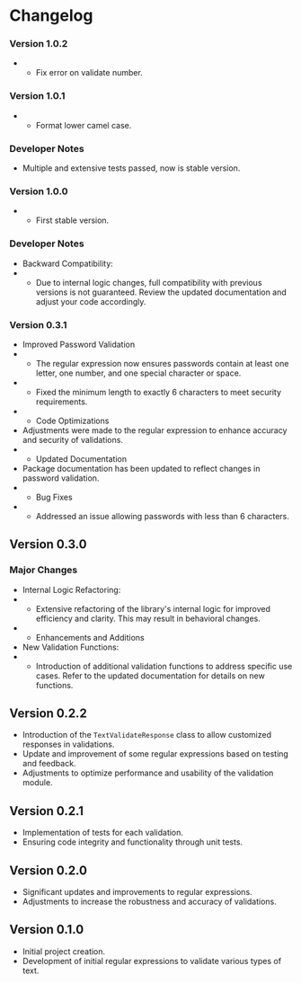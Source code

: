 # Changelog


### Version 1.0.2
- * Fix error on validate number.

### Version 1.0.1
- * Format lower camel case.

### Developer Notes
- Multiple and extensive tests passed, now is stable version.

### Version 1.0.0
- * First stable version.

### Developer Notes
- Backward Compatibility:
- * Due to internal logic changes, full compatibility with previous versions is not guaranteed. Review the updated documentation and adjust your code accordingly.

### Version 0.3.1
- Improved Password Validation
- * The regular expression now ensures passwords contain at least one letter, one number, and one special character or space.
- * Fixed the minimum length to exactly 6 characters to meet security requirements. 
- * Code Optimizations
- Adjustments were made to the regular expression to enhance accuracy and security of validations.
- * Updated Documentation
- Package documentation has been updated to reflect changes in password validation.
- * Bug Fixes
- * Addressed an issue allowing passwords with less than 6 characters.

## Version 0.3.0

### Major Changes
- Internal Logic Refactoring:
- * Extensive refactoring of the library's internal logic for improved efficiency and clarity. This may result in behavioral changes.
- * Enhancements and Additions
- New Validation Functions:
- * Introduction of additional validation functions to address specific use cases. Refer to the updated documentation for details on new functions.

    
## Version 0.2.2
- Introduction of the `TextValidateResponse` class to allow customized responses in validations.
- Update and improvement of some regular expressions based on testing and feedback.
- Adjustments to optimize performance and usability of the validation module.


## Version 0.2.1
- Implementation of tests for each validation.
- Ensuring code integrity and functionality through unit tests.


## Version 0.2.0
- Significant updates and improvements to regular expressions.
- Adjustments to increase the robustness and accuracy of validations.


## Version 0.1.0
- Initial project creation.
- Development of initial regular expressions to validate various types of text.






